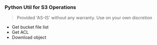 ### Python Util for S3 Operations

> Provided 'AS-IS' without any warranty. Use on your own discretion

- Get bucket file list
- Get ACL
- Download object